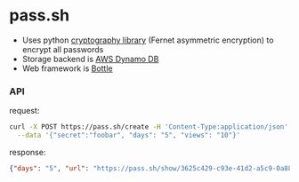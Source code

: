 # pass.sh

- Uses python [cryptography library](https://cryptography.io/en/latest/fernet/) (Fernet asymmetric encryption) to encrypt all passwords
- Storage backend is [AWS Dynamo DB](https://aws.amazon.com/dynamodb/)
- Web framework is [Bottle](https://www.bottlepy.org)

### API

request:

```bash
curl -X POST https://pass.sh/create -H 'Content-Type:application/json' \
  --data '{"secret":"foobar", "days": "5", "views": "10"}'
```

response:

```json
{"days": "5", "url": "https://pass.sh/show/3625c429-c93e-41d2-a5c9-0a886e162b76", "views": "10"}
```
